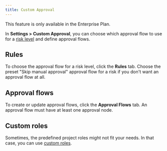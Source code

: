 ```yaml
---
title: Custom Approval
---
```


<HintBlock type="info">

This feature is only available in the Enterprise Plan.

</HintBlock>

In **Settings > Custom Approval**, you can choose which approval flow to use for a [risk level](/docs/administration/risk-center) and define approval flows.

## Rules

To choose the approval flow for a risk level, click the **Rules** tab.
Choose the preset "Skip manual approval" approval flow for a risk if you don't want an approval flow at all.

## Approval flows

To create or update approval flows, click the **Approval Flows** tab.
An approval flow must have at least one approval node.

## Custom roles

Sometimes, the predefined project roles might not fit your needs. In that case, you can use [custom roles](/docs/administration/custom-roles).

